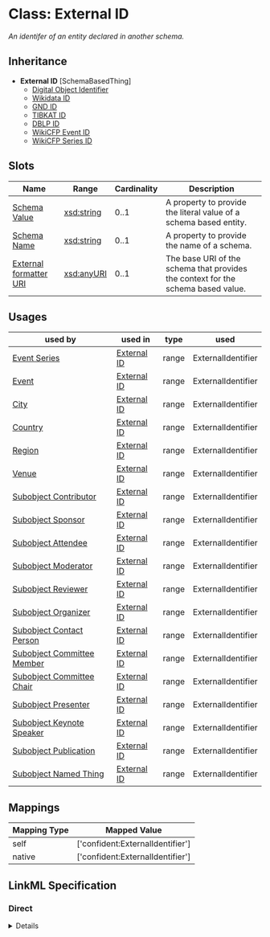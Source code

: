 # Class: External ID
_An identifer of an entity declared in another schema._







## Inheritance
* **External ID** [SchemaBasedThing]
    * [Digital Object Identifier](DigitalObjectId.md)
    * [Wikidata ID](WikidataId.md)
    * [GND ID](GndId.md)
    * [TIBKAT ID](TibkatId.md)
    * [DBLP ID](DblpId.md)
    * [WikiCFP Event ID](WikiCfpEventId.md)
    * [WikiCFP Series ID](WikiCfpSeriesId.md)



## Slots

| Name | Range | Cardinality | Description  | 
| ---  | --- | --- | --- | 
| [Schema Value](schema_value.md) | [xsd:string](http://www.w3.org/2001/XMLSchema#string) | 0..1 | A property to provide the literal value of a schema based entity.  | 
| [Schema Name](schema_name.md) | [xsd:string](http://www.w3.org/2001/XMLSchema#string) | 0..1 | A property to provide the name of a schema.  | 
| [External formatter URI](schema_base_uri.md) | [xsd:anyURI](http://www.w3.org/2001/XMLSchema#anyURI) | 0..1 | The base URI of the schema that provides the context for the schema based value.  | 


## Usages


| used by | used in | type | used |
| ---  | --- | --- | --- |
| [Event Series](EventSeries.md) | [External ID](external_id.md) | range | ExternalIdentifier |
| [Event](Event.md) | [External ID](external_id.md) | range | ExternalIdentifier |
| [City](City.md) | [External ID](external_id.md) | range | ExternalIdentifier |
| [Country](Country.md) | [External ID](external_id.md) | range | ExternalIdentifier |
| [Region](Region.md) | [External ID](external_id.md) | range | ExternalIdentifier |
| [Venue](Venue.md) | [External ID](external_id.md) | range | ExternalIdentifier |
| [Subobject Contributor](Contributor.md) | [External ID](external_id.md) | range | ExternalIdentifier |
| [Subobject Sponsor](Sponsor.md) | [External ID](external_id.md) | range | ExternalIdentifier |
| [Subobject Attendee](Attendee.md) | [External ID](external_id.md) | range | ExternalIdentifier |
| [Subobject Moderator](Moderator.md) | [External ID](external_id.md) | range | ExternalIdentifier |
| [Subobject Reviewer](Reviewer.md) | [External ID](external_id.md) | range | ExternalIdentifier |
| [Subobject Organizer](Organizer.md) | [External ID](external_id.md) | range | ExternalIdentifier |
| [Subobject Contact Person](ContactPerson.md) | [External ID](external_id.md) | range | ExternalIdentifier |
| [Subobject Committee Member](CommitteeMember.md) | [External ID](external_id.md) | range | ExternalIdentifier |
| [Subobject Committee Chair](CommitteeChair.md) | [External ID](external_id.md) | range | ExternalIdentifier |
| [Subobject Presenter](Presenter.md) | [External ID](external_id.md) | range | ExternalIdentifier |
| [Subobject Keynote Speaker](KeynoteSpeaker.md) | [External ID](external_id.md) | range | ExternalIdentifier |
| [Subobject Publication](Publication.md) | [External ID](external_id.md) | range | ExternalIdentifier |
| [Subobject Named Thing](NamedThing.md) | [External ID](external_id.md) | range | ExternalIdentifier |












## Mappings

| Mapping Type | Mapped Value |
| ---  | ---  |
| self | ['confident:ExternalIdentifier'] |
| native | ['confident:ExternalIdentifier'] |


## LinkML Specification

<!-- TODO: investigate https://stackoverflow.com/questions/37606292/how-to-create-tabbed-code-blocks-in-mkdocs-or-sphinx -->

### Direct

<details>
```yaml
name: ExternalIdentifier
description: An identifer of an entity declared in another schema.
title: External ID
from_schema: https://raw.githubusercontent.com/TIBHannover/ConfIDent_schema/%238_naming/src/linkml/ConfIDent_schema.yaml
mixins:
- SchemaBasedThing
slot_usage:
  schema_value:
    name: schema_value
    slot_uri: obi:0002815

```
</details>

### Induced

<details>
```yaml
name: ExternalIdentifier
description: An identifer of an entity declared in another schema.
title: External ID
from_schema: https://raw.githubusercontent.com/TIBHannover/ConfIDent_schema/%238_naming/src/linkml/ConfIDent_schema.yaml
mixins:
- SchemaBasedThing
slot_usage:
  schema_value:
    name: schema_value
    slot_uri: obi:0002815
attributes:
  schema_value:
    name: schema_value
    description: A property to provide the literal value of a schema based entity.
    title: Schema Value
    from_schema: https://raw.githubusercontent.com/TIBHannover/ConfIDent_schema/%238_naming/src/linkml/ConfIDent_schema.yaml
    slot_uri: obi:0002815
    alias: schema_value
    owner: ExternalIdentifier
    range: string
  schema_name:
    name: schema_name
    description: A property to provide the name of a schema.
    title: Schema Name
    from_schema: https://raw.githubusercontent.com/TIBHannover/ConfIDent_schema/%238_naming/src/linkml/ConfIDent_schema.yaml
    alias: schema_name
    owner: ExternalIdentifier
    range: string
  schema_base_uri:
    name: schema_base_uri
    description: The base URI of the schema that provides the context for the schema
      based value.
    title: External formatter URI
    from_schema: https://raw.githubusercontent.com/TIBHannover/ConfIDent_schema/%238_naming/src/linkml/ConfIDent_schema.yaml
    alias: schema_base_uri
    owner: ExternalIdentifier
    range: uriorcurie

```
</details>